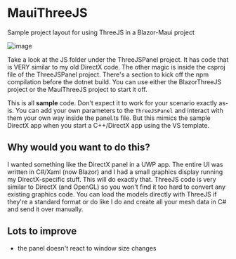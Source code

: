 # MauiThreeJS
Sample project layout for using ThreeJS in a Blazor-Maui project

![image](https://user-images.githubusercontent.com/7821384/139748537-c0efdc08-96fd-4ca3-b531-bc1b1827d47d.png)


Take a look at the JS folder under the ThreeJSPanel project.  It has code that is VERY similar to my old DirectX code.  The other magic is inside the csproj file of the ThreeJSPanel project.  There's a section to kick off the npm compilation before the dotnet build.  You can use either the BlazorThreeJS project or the MauiThreeJS project to start it off.  

This is all **sample** code.  Don't expect it to work for your scenario exactly as-is.  You can add your own parameters to the `ThreeJSPanel` and interact with them your own way inside the panel.ts file.  But this mimics the sample DirectX app when you start a C++/DirectX app using the VS template.

## Why would you want to do this?

I wanted something like the DirectX panel in a UWP app.  The entire UI was written in C#/Xaml (now Blazor) and I had a small graphics display running my DirectX-specific stuff.  This will do exactly that. ThreeJS code is very similar to DirectX (and OpenGL) so you won't find it too hard to convert any existing graphics code.  You can load the models directly with ThreeJS if they're a standard format or do like I do and create all your mesh data in C# and send it over manually.

## Lots to improve

- the panel doesn't react to window size changes
